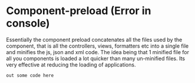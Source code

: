 # Component-preload (Error in console)
Essentially the component preload concatenates all the files used by the component, 
that is all the controllers, views, formatters etc into a single file and minifies the js, 
json and xml code. 
The idea being that 1 minified file for all you components is loaded a lot quicker 
than many un-minified files. Its very effective at reducing the loading of applications.

```
out some code here
```